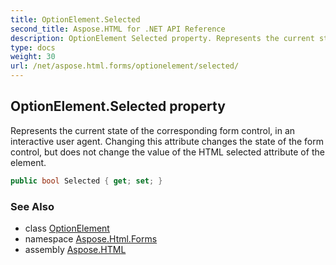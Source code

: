 ```yaml
---
title: OptionElement.Selected
second_title: Aspose.HTML for .NET API Reference
description: OptionElement Selected property. Represents the current state of the corresponding form control in an interactive user agent. Changing this attribute changes the state of the form control but does not change the value of the HTML selected attribute of the element
type: docs
weight: 30
url: /net/aspose.html.forms/optionelement/selected/
---
```

## OptionElement.Selected property

Represents the current state of the corresponding form control, in an interactive user agent. Changing this attribute changes the state of the form control, but does not change the value of the HTML selected attribute of the element.

```csharp
public bool Selected { get; set; }
```

### See Also

* class [OptionElement](../)
* namespace [Aspose.Html.Forms](../../../aspose.html.forms/)
* assembly [Aspose.HTML](../../../)
